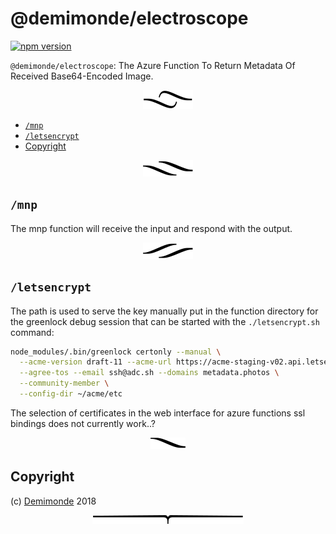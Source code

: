 # @demimonde/electroscope

[![npm version](https://badge.fury.io/js/@demimonde/electroscope.svg)](https://npmjs.org/package/@demimonde/electroscope)

`@demimonde/electroscope`: The Azure Function To Return Metadata Of Received Base64-Encoded Image.

<p align="center"><a href="#table-of-contents"><img src=".documentary/section-breaks/0.svg?sanitize=true"></a></p>

- [`/mnp`](#mnp)
- [`/letsencrypt`](#letsencrypt)
- [Copyright](#copyright)

<p align="center"><a href="#table-of-contents"><img src=".documentary/section-breaks/1.svg?sanitize=true"></a></p>

## `/mnp`

The mnp function will receive the input and respond with the output.

<p align="center"><a href="#table-of-contents"><img src=".documentary/section-breaks/2.svg?sanitize=true"></a></p>

## `/letsencrypt`

The path is used to serve the key manually put in the function directory for the greenlock debug session that can be started with the `./letsencrypt.sh` command:

```sh
node_modules/.bin/greenlock certonly --manual \
  --acme-version draft-11 --acme-url https://acme-staging-v02.api.letsencrypt.org/directory \
  --agree-tos --email ssh@adc.sh --domains metadata.photos \
  --community-member \
  --config-dir ~/acme/etc
```

The selection of certificates in the web interface for azure functions ssl bindings does not currently work..?

<p align="center"><a href="#table-of-contents"><img src=".documentary/section-breaks/3.svg?sanitize=true"></a></p>

## Copyright

(c) [Demimonde][1] 2018

[1]: https://demimonde.cc

<p align="center"><a href="#table-of-contents"><img src=".documentary/section-breaks/-1.svg?sanitize=true"></a></p>